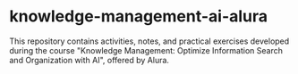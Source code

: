 # knowledge-management-ai-alura
This repository contains activities, notes, and practical exercises developed during the course "Knowledge Management: Optimize Information Search and Organization with AI", offered by Alura.
